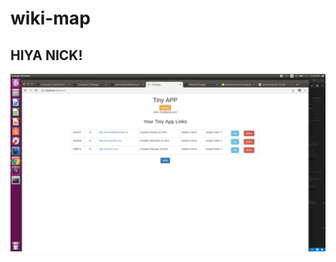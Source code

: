 # wiki-map

## HIYA NICK!

!["Screenshot of URLs Page: "](https://github.com/dleard/TinyApp/blob/master/docs/indexPage.png)